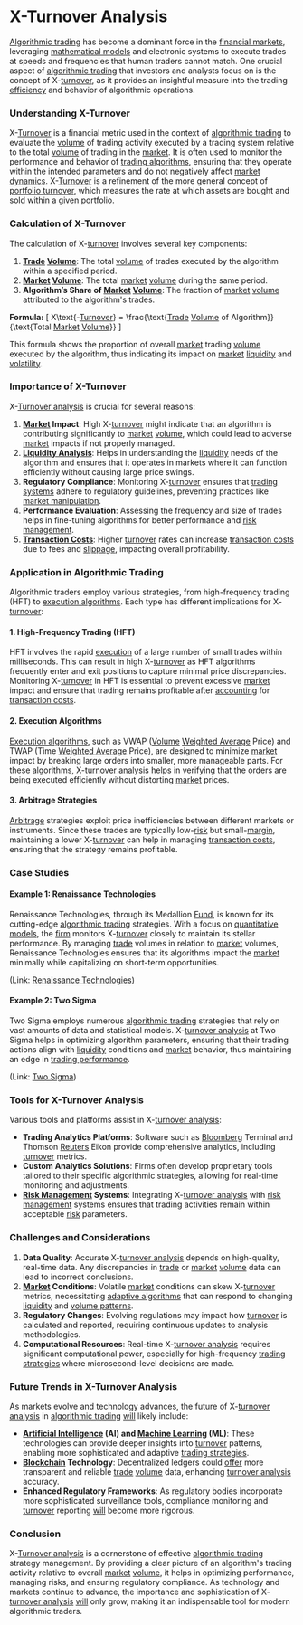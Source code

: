 # X-Turnover Analysis

[Algorithmic trading](../a/algorithmic_trading.md) has become a dominant force in the [financial markets](../f/financial_market.md), leveraging [mathematical models](../m/mathematical_models_in_trading.md) and electronic systems to execute trades at speeds and frequencies that human traders cannot match. One crucial aspect of [algorithmic trading](../a/algorithmic_trading.md) that investors and analysts focus on is the concept of X-[turnover](../t/turnover.md), as it provides an insightful measure into the trading [efficiency](../e/efficiency.md) and behavior of algorithmic operations.

### Understanding X-Turnover

X-[Turnover](../t/turnover.md) is a financial metric used in the context of [algorithmic trading](../a/algorithmic_trading.md) to evaluate the [volume](../v/volume.md) of trading activity executed by a trading system relative to the total [volume](../v/volume.md) of trading in the [market](../m/market.md). It is often used to monitor the performance and behavior of [trading algorithms](../t/trading_algorithms.md), ensuring that they operate within the intended parameters and do not negatively affect [market dynamics](../m/market_dynamics.md). X-[Turnover](../t/turnover.md) is a refinement of the more general concept of [portfolio turnover](../p/portfolio_turnover.md), which measures the rate at which assets are bought and sold within a given portfolio.

### Calculation of X-Turnover

The calculation of X-[turnover](../t/turnover.md) involves several key components:

1. **[Trade](../t/trade.md) [Volume](../v/volume.md)**: The total [volume](../v/volume.md) of trades executed by the algorithm within a specified period.
2. **[Market](../m/market.md) [Volume](../v/volume.md)**: The total [market](../m/market.md) [volume](../v/volume.md) during the same period.
3. **Algorithm’s Share of [Market](../m/market.md) [Volume](../v/volume.md)**: The fraction of [market](../m/market.md) [volume](../v/volume.md) attributed to the algorithm's trades.

**Formula:**
\[ X\text{-[Turnover](../t/turnover.md)} = \frac{\text{[Trade](../t/trade.md) [Volume](../v/volume.md) of Algorithm}}{\text{Total [Market](../m/market.md) [Volume](../v/volume.md)}} \]

This formula shows the proportion of overall [market](../m/market.md) trading [volume](../v/volume.md) executed by the algorithm, thus indicating its impact on [market](../m/market.md) [liquidity](../l/liquidity.md) and [volatility](../v/volatility.md).

### Importance of X-Turnover

X-[Turnover analysis](../t/turnover_analysis.md) is crucial for several reasons:

1. **[Market](../m/market.md) Impact**: High X-[turnover](../t/turnover.md) might indicate that an algorithm is contributing significantly to [market](../m/market.md) [volume](../v/volume.md), which could lead to adverse [market](../m/market.md) impacts if not properly managed.
2. **[Liquidity Analysis](../l/liquidity_analysis.md)**: Helps in understanding the [liquidity](../l/liquidity.md) needs of the algorithm and ensures that it operates in markets where it can function efficiently without causing large price swings.
3. **Regulatory Compliance**: Monitoring X-[turnover](../t/turnover.md) ensures that [trading systems](../t/trading_systems.md) adhere to regulatory guidelines, preventing practices like [market manipulation](../m/market_manipulation.md).
4. **Performance Evaluation**: Assessing the frequency and size of trades helps in fine-tuning algorithms for better performance and [risk management](../r/risk_management.md).
5. **[Transaction Costs](../t/transaction_costs.md)**: Higher [turnover](../t/turnover.md) rates can increase [transaction costs](../t/transaction_costs.md) due to fees and [slippage](../s/slippage.md), impacting overall profitability.

### Application in Algorithmic Trading

Algorithmic traders employ various strategies, from high-frequency trading (HFT) to [execution algorithms](../e/execution_algorithms.md). Each type has different implications for X-[turnover](../t/turnover.md):

#### 1. High-Frequency Trading (HFT)

HFT involves the rapid [execution](../e/execution.md) of a large number of small trades within milliseconds. This can result in high X-[turnover](../t/turnover.md) as HFT algorithms frequently enter and exit positions to capture minimal price discrepancies. Monitoring X-[turnover](../t/turnover.md) in HFT is essential to prevent excessive [market](../m/market.md) impact and ensure that trading remains profitable after [accounting](../a/accounting.md) for [transaction costs](../t/transaction_costs.md).

#### 2. Execution Algorithms

[Execution algorithms](../e/execution_algorithms.md), such as VWAP ([Volume](../v/volume.md) [Weighted Average](../w/weighted_average.md) Price) and TWAP (Time [Weighted Average](../w/weighted_average.md) Price), are designed to minimize [market](../m/market.md) impact by breaking large orders into smaller, more manageable parts. For these algorithms, X-[turnover analysis](../t/turnover_analysis.md) helps in verifying that the orders are being executed efficiently without distorting [market](../m/market.md) prices.

#### 3. Arbitrage Strategies

[Arbitrage](../a/arbitrage.md) strategies exploit price inefficiencies between different markets or instruments. Since these trades are typically low-[risk](../r/risk.md) but small-[margin](../m/margin.md), maintaining a lower X-[turnover](../t/turnover.md) can help in managing [transaction costs](../t/transaction_costs.md), ensuring that the strategy remains profitable.

### Case Studies

#### Example 1: Renaissance Technologies

Renaissance Technologies, through its Medallion [Fund](../f/fund.md), is known for its cutting-edge [algorithmic trading](../a/algorithmic_trading.md) strategies. With a focus on [quantitative models](../q/quantitative_models.md), the [firm](../f/firm.md) monitors X-[turnover](../t/turnover.md) closely to maintain its stellar performance. By managing [trade](../t/trade.md) volumes in relation to [market](../m/market.md) volumes, Renaissance Technologies ensures that its algorithms impact the [market](../m/market.md) minimally while capitalizing on short-term opportunities.

(Link: [Renaissance Technologies](https://www.rentec.com))

#### Example 2: Two Sigma

Two Sigma employs numerous [algorithmic trading](../a/algorithmic_trading.md) strategies that rely on vast amounts of data and statistical models. X-[turnover analysis](../t/turnover_analysis.md) at Two Sigma helps in optimizing algorithm parameters, ensuring that their trading actions align with [liquidity](../l/liquidity.md) conditions and [market](../m/market.md) behavior, thus maintaining an edge in [trading performance](../t/trading_performance.md).

(Link: [Two Sigma](https://www.twosigma.com))

### Tools for X-Turnover Analysis

Various tools and platforms assist in X-[turnover analysis](../t/turnover_analysis.md):

- **Trading Analytics Platforms**: Software such as [Bloomberg](../b/bloomberg.md) Terminal and Thomson [Reuters](../r/reuters.md) Eikon provide comprehensive analytics, including [turnover](../t/turnover.md) metrics.
- **Custom Analytics Solutions**: Firms often develop proprietary tools tailored to their specific algorithmic strategies, allowing for real-time monitoring and adjustments.
- **[Risk Management](../r/risk_management.md) Systems**: Integrating X-[turnover analysis](../t/turnover_analysis.md) with [risk management](../r/risk_management.md) systems ensures that trading activities remain within acceptable [risk](../r/risk.md) parameters.

### Challenges and Considerations

1. **Data Quality**: Accurate X-[turnover analysis](../t/turnover_analysis.md) depends on high-quality, real-time data. Any discrepancies in [trade](../t/trade.md) or [market](../m/market.md) [volume](../v/volume.md) data can lead to incorrect conclusions.
2. **[Market](../m/market.md) Conditions**: Volatile [market](../m/market.md) conditions can skew X-[turnover](../t/turnover.md) metrics, necessitating [adaptive algorithms](../a/adaptive_algorithms.md) that can respond to changing [liquidity](../l/liquidity.md) and [volume patterns](../v/volume_patterns.md).
3. **Regulatory Changes**: Evolving regulations may impact how [turnover](../t/turnover.md) is calculated and reported, requiring continuous updates to analysis methodologies.
4. **Computational Resources**: Real-time X-[turnover analysis](../t/turnover_analysis.md) requires significant computational power, especially for high-frequency [trading strategies](../t/trading_strategies.md) where microsecond-level decisions are made.

### Future Trends in X-Turnover Analysis

As markets evolve and technology advances, the future of X-[turnover analysis](../t/turnover_analysis.md) in [algorithmic trading](../a/algorithmic_trading.md) [will](../w/will.md) likely include:

- **[Artificial Intelligence](../a/artificial_intelligence_in_trading.md) (AI) and [Machine Learning](../m/machine_learning.md) (ML)**: These technologies can provide deeper insights into [turnover](../t/turnover.md) patterns, enabling more sophisticated and adaptive [trading strategies](../t/trading_strategies.md).
- **[Blockchain](../b/blockchain_in_trading.md) Technology**: Decentralized ledgers could [offer](../o/offer.md) more transparent and reliable [trade](../t/trade.md) [volume](../v/volume.md) data, enhancing [turnover analysis](../t/turnover_analysis.md) accuracy.
- **Enhanced Regulatory Frameworks**: As regulatory bodies incorporate more sophisticated surveillance tools, compliance monitoring and [turnover](../t/turnover.md) reporting [will](../w/will.md) become more rigorous.

### Conclusion

X-[Turnover analysis](../t/turnover_analysis.md) is a cornerstone of effective [algorithmic trading](../a/algorithmic_trading.md) strategy management. By providing a clear picture of an algorithm's trading activity relative to overall [market](../m/market.md) [volume](../v/volume.md), it helps in optimizing performance, managing risks, and ensuring regulatory compliance. As technology and markets continue to advance, the importance and sophistication of X-[turnover analysis](../t/turnover_analysis.md) [will](../w/will.md) only grow, making it an indispensable tool for modern algorithmic traders.

